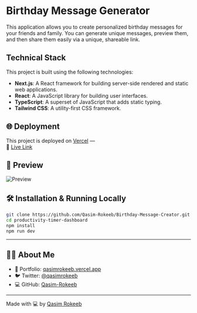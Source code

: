 # Birthday Message Generator

This application allows you to create personalized birthday messages for your friends and family. You can generate unique messages, preview them, and then share them easily via a unique, shareable link.


## Technical Stack

This project is built using the following technologies:

*   **Next.js**: A React framework for building server-side rendered and static web applications.
*   **React**: A JavaScript library for building user interfaces.
*   **TypeScript**: A superset of JavaScript that adds static typing.
*   **Tailwind CSS**: A utility-first CSS framework.

## 🌐 Deployment

This project is deployed on [Vercel](https://vercel.com/) —  
🔗 [Live Link](https://birthday-message-creator.vercel.app/)


## 📸 Preview

![Preview](https://birthday-message-creator/screenshot.png)


## 🛠️ Installation & Running Locally

```bash
git clone https://github.com/Qasim-Rokeeb/Birthday-Message-Creator.git
cd productivity-timer-dashboard
npm install
npm run dev
```

---


## 🙋‍♂️ About Me

- 🔗 Portfolio: [qasimrokeeb.vercel.app](https://qasimrokeeb.vercel.app)
- 🐦 Twitter: [@qasimrokeeb](https://x.com/qasimrokeeb)
- 💻 GitHub: [Qasim-Rokeeb](https://github.com/Qasim-Rokeeb)

---

Made with 💻 by [Qasim Rokeeb](https://github.com/Qasim-Rokeeb)

